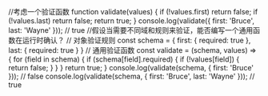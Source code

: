 //考虑一个验证函数
function validate(values) {
  if (!values.first) return false;
  if (!values.last) return false;
  return true;
}
console.log(validate({ first: 'Bruce', last: 'Wayne' })); // true
//假设当需要不同域和规则来验证，能否编写一个通用函数在运行时确认？
// 对象验证规则
const schema = {
  first: { required: true },
  last: { required: true }
}
// 通用验证函数
const validate = (schema, values) => {
  for (field in schema) {
    if (schema[field].required) {
      if (!values[field]) {
        return false;
      } 
    }
  }
  return true;
}
console.log(validate(schema, { first: 'Bruce' })); // false
console.log(validate(schema, { first: 'Bruce', last: 'Wayne' })); // true
